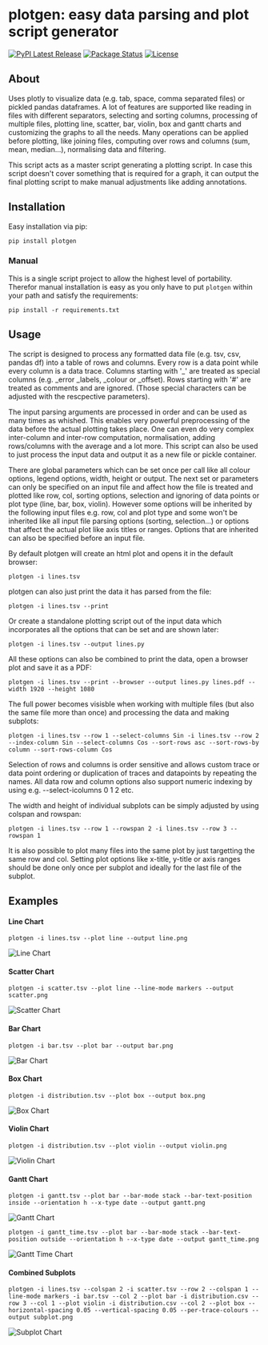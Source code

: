 # plotgen: easy data parsing and plot script generator

[![PyPI Latest Release](https://img.shields.io/pypi/v/plotgen.svg)](https://pypi.org/project/plotgen/)
[![Package Status](https://img.shields.io/pypi/status/plotgen.svg)](https://pypi.org/project/plotgen/)
[![License](https://img.shields.io/pypi/l/plotgen.svg)](https://github.com/bgottschall/plotgen/blob/master/LICENSE)

## About

Uses plotly to visualize data (e.g. tab, space, comma separated files) or pickled pandas dataframes. A lot of features are supported like reading in files with different separators, selecting and sorting columns, processing of multiple files, plotting line, scatter, bar, violin, box and gantt charts and customizing the graphs to all the needs. Many operations can be applied before plotting, like joining files, computing over rows and columns (sum, mean, median...), normalising data and filtering.

This script acts as a master script generating a plotting script. In case this script doesn't cover something that is required for a graph, it can output the final plotting script to make manual adjustments like adding annotations.

## Installation

Easy installation via pip:
```
pip install plotgen
```

### Manual

This is a single script project to allow the highest level of portability. Therefor manual installation is easy as you only have to put `plotgen` within your path and satisfy the requirements:
```
pip install -r requirements.txt
```

## Usage

The script is designed to process any formatted data file (e.g. tsv, csv, pandas df) into a table of rows and columns. Every row is a data point while every column is a data trace. Columns starting with '_' are treated as special columns (e.g. _error _labels, _colour or _offset). Rows starting with '#' are treated as comments and are ignored. (Those special characters can be adjusted with the rescpective parameters).

The input parsing arguments are processed in order and can be used as many times as whished. This enables very powerful preprocessing of the data before the actual plotting takes place. One can even do very complex inter-column and inter-row computation, normalisation, adding rows/columns with the average and a lot more. This script can also be used to just process the input data and output it as a new file or pickle container.

There are global parameters which can be set once per call like all colour options, legend options, width, height or output. The next set or parameters can only be specified on an input file and affect how the file is treated and plotted like row, col, sorting options, selection and ignoring of data points or plot type (line, bar, box, violin). However some options will be inherited by the following input files e.g. row, col and plot type and some won't be inherited like all input file parsing options (sorting, selection...) or options that affect the actual plot like axis titles or ranges. Options that are inherited can also be specified before an input file.

By default plotgen will create an html plot and opens it in the default browser:
```
plotgen -i lines.tsv
```

plotgen can also just print the data it has parsed from the file:
```
plotgen -i lines.tsv --print
```

Or create a standalone plotting script out of the input data which incorporates all the options that can be set and are shown later:
```
plotgen -i lines.tsv --output lines.py
```

All these options can also be combined to print the data, open a browser plot and save it as a PDF:
```
plotgen -i lines.tsv --print --browser --output lines.py lines.pdf --width 1920 --height 1080
```


The full power becomes visisble when working with multiple files (but also the same file more than once) and processing the data and making subplots:
```
plotgen -i lines.tsv --row 1 --select-columns Sin -i lines.tsv --row 2 --index-column Sin --select-columns Cos --sort-rows asc --sort-rows-by column --sort-rows-column Cos
```
Selection of rows and columns is order sensitive and allows custom trace or data point ordering or duplication of traces and datapoints by repeating the names. All data row and column options also support numeric indexing by using e.g. --select-icolumns 0 1 2 etc.

The width and height of individual subplots can be simply adjusted by using colspan and rowspan:
```
plotgen -i lines.tsv --row 1 --rowspan 2 -i lines.tsv --row 3 --rowspan 1
```

It is also possible to plot many files into the same plot by just targetting the same row and col. Setting plot options like x-title, y-title or axis ranges should be done only once per subplot and ideally for the last file of the subplot. 

## Examples

#### Line Chart
```
plotgen -i lines.tsv --plot line --output line.png
```
![Line Chart](https://raw.githubusercontent.com/bgottschall/plotgen/main/plots/line.png)
#### Scatter Chart
```
plotgen -i scatter.tsv --plot line --line-mode markers --output scatter.png
```
![Scatter Chart](https://raw.githubusercontent.com/bgottschall/plotgen/main/plots/scatter.png)
#### Bar Chart
```
plotgen -i bar.tsv --plot bar --output bar.png
```
![Bar Chart](https://raw.githubusercontent.com/bgottschall/plotgen/main/plots/bar.png)
#### Box Chart
```
plotgen -i distribution.tsv --plot box --output box.png
```
![Box Chart](https://raw.githubusercontent.com/bgottschall/plotgen/main/plots/box.png)
#### Violin Chart
```
plotgen -i distribution.tsv --plot violin --output violin.png
```
![Violin Chart](https://raw.githubusercontent.com/bgottschall/plotgen/main/plots/violin.png)
#### Gantt Chart
```
plotgen -i gantt.tsv --plot bar --bar-mode stack --bar-text-position inside --orientation h --x-type date --output gantt.png
```
![Gantt Chart](https://raw.githubusercontent.com/bgottschall/plotgen/main/plots/gantt.png)
```
plotgen -i gantt_time.tsv --plot bar --bar-mode stack --bar-text-position outside --orientation h --x-type date --output gantt_time.png
```
![Gantt Time Chart](https://raw.githubusercontent.com/bgottschall/plotgen/main/plots/gantt_time.png)
#### Combined Subplots
```
plotgen -i lines.tsv --colspan 2 -i scatter.tsv --row 2 --colspan 1 --line-mode markers -i bar.tsv --col 2 --plot bar -i distribution.csv --row 3 --col 1 --plot violin -i distribution.csv --col 2 --plot box --horizontal-spacing 0.05 --vertical-spacing 0.05 --per-trace-colours --output subplot.png
```
![Subplot Chart](https://raw.githubusercontent.com/bgottschall/plotgen/main/plots/subplots.png)
